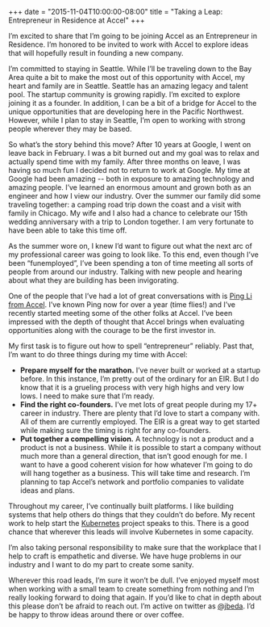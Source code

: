 +++
date = "2015-11-04T10:00:00-08:00"
title = "Taking a Leap: Entrepreneur in Residence at Accel"
+++

I’m excited to share that I’m going to be joining Accel as an Entrepreneur in Residence.  I’m honored to be invited to work with Accel to explore ideas that will hopefully result in founding a new company.

I’m committed to staying in Seattle.  While I’ll be traveling down to the Bay Area quite a bit to make the most out of this opportunity with Accel, my heart and family are in Seattle. Seattle has an amazing legacy and talent pool.  The startup community is growing rapidly.  I’m excited to explore joining it as a founder.  In addition, I can be a bit of a bridge for Accel to the unique opportunities that are developing here in the Pacific Northwest.  However, while I plan to stay in Seattle, I’m open to working with strong people wherever they may be based.

So what’s the story behind this move? After 10 years at Google, I went on leave back in February.  I was a bit burned out and my goal was to relax and actually spend time with my family.  After three months on leave, I was having so much fun I decided not to return to work at Google.  My time at Google had been amazing -- both in exposure to amazing technology and amazing people.  I’ve learned an enormous amount and grown both as an engineer and how I view our industry.  Over the summer our family did some traveling together: a camping road trip down the coast and a visit with family in Chicago.  My wife and I also had a chance to celebrate our 15th wedding anniversary with a trip to London together.  I am very fortunate to have been able to take this time off.

As the summer wore on, I knew I’d want to figure out what the next arc of my professional career was going to look like.  To this end, even though I’ve been “funemployed”, I’ve been spending a ton of time meeting all sorts of people from around our industry.  Talking with new people and hearing about what they are building has been invigorating.

One of the people that I’ve had a lot of great conversations with is [Ping Li from Accel](http://www.accel.com/team/bay-area/all/ping-li).  I’ve known Ping now for over a year (time flies!) and I’ve recently started meeting some of the other folks at Accel.  I’ve been impressed with the depth of thought that Accel brings when evaluating opportunities along with the courage to be the first investor in.

My first task is to figure out how to spell “entrepreneur” reliably.  Past that, I’m want to do three things during my time with Accel:

* **Prepare myself for the marathon.** I’ve never built or worked at a startup before.  In this instance, I’m pretty out of the ordinary for an EIR.  But I do know that it is a grueling process with very high highs and very low lows.  I need to make sure that I’m ready.
* **Find the right co-founders.**  I’ve met lots of great people during my 17+ career in industry.  There are plenty that I’d love to start a company with.  All of them are currently employed.  The EIR is a great way to get started while making sure the timing is right for any co-founders.
* **Put together a compelling vision.** A technology is not a product and a product is not a business.  While it is possible to start a company without much more than a general direction, that isn’t good enough for me.  I want to have a good coherent vision for how whatever I’m going to do will hang together as a business.  This will take time and research.  I’m planning to tap Accel’s network and portfolio companies to validate ideas and plans.

Throughout my career, I’ve continually built platforms.  I like building systems that help others do things that they couldn’t do before.  My recent work to help start the [Kubernetes](http://kubernetes.io/) project speaks to this.  There is a good chance that wherever this leads will involve Kubernetes in some capacity.

I’m also taking personal responsibility to make sure that the workplace that I help to craft is empathetic and diverse.  We have huge problems in our industry and I want to do my part to create some sanity.

Wherever this road leads, I’m sure it won’t be dull.  I’ve enjoyed myself most when working with a small team to create something from nothing and I’m really looking forward to doing that again.  If you’d like to chat in depth about this please don’t be afraid to reach out.  I’m active on twitter as [@jbeda](https://twitter.com/jbeda).  I’d be happy to throw ideas around there or over coffee.
